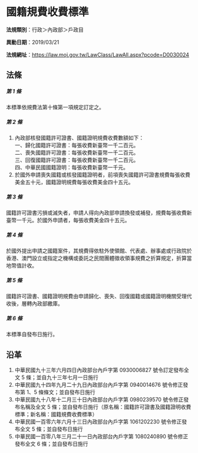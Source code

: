 # 國籍規費收費標準


**法規類別**：行政＞內政部＞戶政目

**異動日期**：2019/03/21  

**法規網址**：https://law.moj.gov.tw/LawClass/LawAll.aspx?pcode=D0030024



## 法條
##### 第 1 條
本標準依規費法第十條第一項規定訂定之。

##### 第 2 條
1. 內政部核發國籍許可證書、國籍證明規費收費數額如下：  
一、歸化國籍許可證書：每張收費新臺幣一千二百元。  
二、喪失國籍許可證書：每張收費新臺幣一千二百元。  
三、回復國籍許可證書：每張收費新臺幣一千二百元。  
四、中華民國國籍證明：每張收費新臺幣一千元。
1. 於國外申請喪失國籍或核發國籍證明者，前項喪失國籍許可證書規費每張收費美金五十元，國籍證明規費每張收費美金四十五元。

##### 第 3 條
國籍許可證書污損或滅失者，申請人得向內政部申請換發或補發，規費每張收費新臺幣一千元。於國外申請者，每張收費美金四十五元。

##### 第 4 條
於國外提出申請之國籍案件，其規費得依駐外使領館、代表處、辦事處或行政院於香港、澳門設立或指定之機構或委託之民間團體徵收領事規費之折算規定，折算當地幣值計收。

##### 第 5 條
國籍許可證書、國籍證明規費由申請歸化、喪失、回復國籍或國籍證明機關受理代收後，層轉內政部繳庫。

##### 第 6 條
本標準自發布日施行。

## 沿革
1. 中華民國九十三年六月四日內政部台內戶字第 0930006827 號令訂定發布全文 5  條；並自九十三年七月一日施行
1. 中華民國九十四年九月二十九日內政部台內戶字第 0940014676 號令修正發布第 1、5 條條文；並自發布日施行
1. 中華民國九十八年十二月三十日內政部台內戶字第 0980239570 號令修正發布名稱及全文 5  條；並自發布日施行（原名稱：國籍許可證書及國籍證明收費標準；新名稱：國籍規費收費標準）
1. 中華民國一百零六年六月十三日內政部台內戶字第 1061202230 號令修正發布全文 5  條；並自發布日施行
1. 中華民國一百零八年三月二十一日內政部台內戶字第 1080240890 號令修正發布全文 6  條；並自發布日施行
